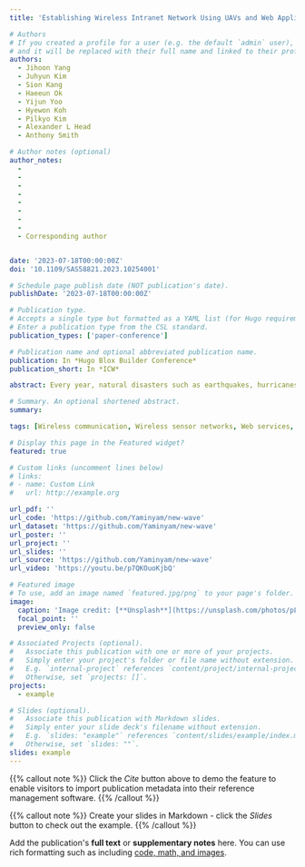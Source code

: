 ```yaml
---
title: 'Establishing Wireless Intranet Network Using UAVs and Web Application for Emergency Communications'

# Authors
# If you created a profile for a user (e.g. the default `admin` user), write the username (folder name) here
# and it will be replaced with their full name and linked to their profile.
authors:
  - Jihoon Yang
  - Juhyun Kim
  - Sion Kang
  - Haeeun Ok
  - Yijun Yoo
  - Hyewon Koh
  - Pilkyo Kim
  - Alexander L Head
  - Anthony Smith

# Author notes (optional)
author_notes:
  -
  -
  -
  -
  -
  -
  -
  -
  - Corresponding author


date: '2023-07-18T00:00:00Z'
doi: '10.1109/SAS58821.2023.10254001'

# Schedule page publish date (NOT publication's date).
publishDate: '2023-07-18T00:00:00Z'

# Publication type.
# Accepts a single type but formatted as a YAML list (for Hugo requirements).
# Enter a publication type from the CSL standard.
publication_types: ['paper-conference']

# Publication name and optional abbreviated publication name.
publication: In *Hugo Blox Builder Conference*
publication_short: In *ICW*

abstract: Every year, natural disasters such as earthquakes, hurricanes, volcanic eruptions, and tsunamis occur around the world. Natural disasters not only cause economic damage and casualties, but also destroy entire infrastructures. When communication infrastructure is damaged, information exchange between rescuers and victims or among rescuers themselves is not smooth, which inevitably reduces the effectiveness of relief activities. The purpose of this study is to establish a communication network using unmanned aerial vehicles (UAVs) known as drones, and to provide smooth communication services to areas where communication facilities have been destroyed through web application development. A low-altitude aerial base station (ABS) is built using a drone and provides a wireless intranet communication network. The intranet-only web application is developed to provide a service that allows people to send and receive messages and location information. In future research, separating the communication network between rescuers and non-rescuers and using multiple ABSs to build the network could serve more people in a wider disaster area.

# Summary. An optional shortened abstract.
summary: 

tags: [Wireless communication, Wireless sensor networks, Web services, Tsunami, Communication networks, Synthetic aperture sonar, Wireless fidelity]

# Display this page in the Featured widget?
featured: true

# Custom links (uncomment lines below)
# links:
# - name: Custom Link
#   url: http://example.org

url_pdf: ''
url_code: 'https://github.com/Yaminyam/new-wave'
url_dataset: 'https://github.com/Yaminyam/new-wave'
url_poster: ''
url_project: ''
url_slides: ''
url_source: 'https://github.com/Yaminyam/new-wave'
url_video: 'https://youtu.be/p7QKOuoKjbQ'

# Featured image
# To use, add an image named `featured.jpg/png` to your page's folder.
image:
  caption: 'Image credit: [**Unsplash**](https://unsplash.com/photos/pLCdAaMFLTE)'
  focal_point: ''
  preview_only: false

# Associated Projects (optional).
#   Associate this publication with one or more of your projects.
#   Simply enter your project's folder or file name without extension.
#   E.g. `internal-project` references `content/project/internal-project/index.md`.
#   Otherwise, set `projects: []`.
projects:
  - example

# Slides (optional).
#   Associate this publication with Markdown slides.
#   Simply enter your slide deck's filename without extension.
#   E.g. `slides: "example"` references `content/slides/example/index.md`.
#   Otherwise, set `slides: ""`.
slides: example
---
```


{{% callout note %}}
Click the _Cite_ button above to demo the feature to enable visitors to import publication metadata into their reference management software.
{{% /callout %}}

{{% callout note %}}
Create your slides in Markdown - click the _Slides_ button to check out the example.
{{% /callout %}}

Add the publication's **full text** or **supplementary notes** here. You can use rich formatting such as including [code, math, and images](https://docs.hugoblox.com/content/writing-markdown-latex/).
